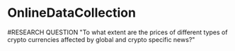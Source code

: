# OnlineDataCollection
#RESEARCH QUESTION
"To what extent are the prices of different types of crypto currencies affected by global and crypto specific news?"
